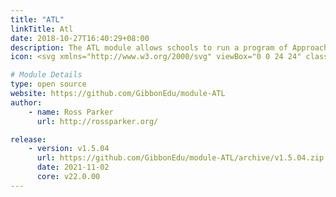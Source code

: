 ```yaml
---
title: "ATL"
linkTitle: Atl
date: 2018-10-27T16:40:29+08:00
description: The ATL module allows schools to run a program of Approaches To Learning assessments, based on a rubric.
icon: <svg xmlns="http://www.w3.org/2000/svg" viewBox="0 0 24 24" class="w-8 icon-chart"><path class="fill-current" d="M5 3h14a2 2 0 0 1 2 2v14a2 2 0 0 1-2 2H5a2 2 0 0 1-2-2V5c0-1.1.9-2 2-2zm11 4a1 1 0 0 0-1 1v8a1 1 0 0 0 2 0V8a1 1 0 0 0-1-1z"></path><path class="fill-primary" d="M8 11a1 1 0 0 1 1 1v4a1 1 0 0 1-2 0v-4a1 1 0 0 1 1-1zm4-2a1 1 0 0 1 1 1v6a1 1 0 0 1-2 0v-6a1 1 0 0 1 1-1z"></path></svg>

# Module Details
type: open source
website: https://github.com/GibbonEdu/module-ATL
author:
    - name: Ross Parker
      url: http://rossparker.org/

release:
    - version: v1.5.04
      url: https://github.com/GibbonEdu/module-ATL/archive/v1.5.04.zip
      date: 2021-11-02
      core: v22.0.00
---
```


